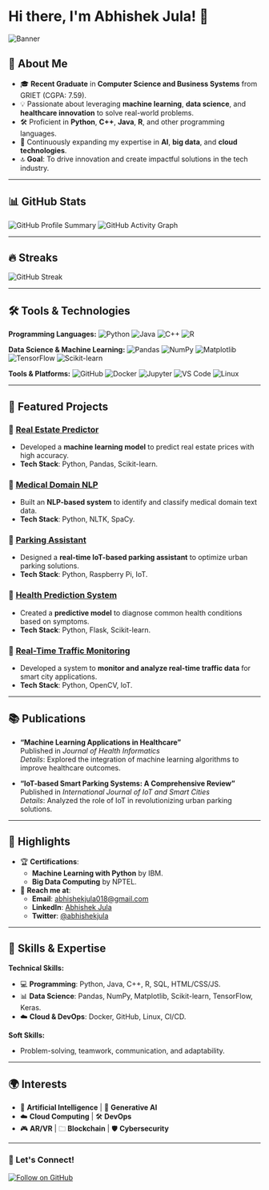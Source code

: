 # Hi there, I'm Abhishek Jula! 👋

![Banner](https://via.placeholder.com/1200x300.png?text=Welcome+to+My+Profile)


## 🚀 About Me
- 🎓 **Recent Graduate** in **Computer Science and Business Systems** from GRIET (CGPA: 7.59).
- 💡 Passionate about leveraging **machine learning**, **data science**, and **healthcare innovation** to solve real-world problems.
- 🛠️ Proficient in **Python**, **C++**, **Java**, **R**, and other programming languages.
- 🌱 Continuously expanding my expertise in **AI**, **big data**, and **cloud technologies**.
- 🔝 **Goal**: To drive innovation and create impactful solutions in the tech industry.

---

## 📊 GitHub Stats
![GitHub Profile Summary](https://github-profile-summary-cards.vercel.app/api/cards/profile-details?username=ABHISHEKJULA07&theme=radical)
![GitHub Activity Graph](https://github-readme-activity-graph.vercel.app/graph?username=ABHISHEKJULA07&theme=radical)

---

## 🔥 Streaks
![GitHub Streak](https://github-readme-streak-stats.herokuapp.com/?user=ABHISHEKJULA07&theme=radical)

---

## 🛠️ Tools & Technologies
**Programming Languages:**
![Python](https://img.shields.io/badge/-Python-3776AB?logo=python&logoColor=white&style=for-the-badge)
![Java](https://img.shields.io/badge/-Java-007396?logo=java&logoColor=white&style=for-the-badge)
![C++](https://img.shields.io/badge/-C++-00599C?logo=c%2B%2B&logoColor=white&style=for-the-badge)
![R](https://img.shields.io/badge/-R-276DC3?logo=r&logoColor=white&style=for-the-badge)

**Data Science & Machine Learning:**
![Pandas](https://img.shields.io/badge/-Pandas-150458?logo=pandas&logoColor=white&style=for-the-badge)
![NumPy](https://img.shields.io/badge/-NumPy-013243?logo=numpy&logoColor=white&style=for-the-badge)
![Matplotlib](https://img.shields.io/badge/-Matplotlib-11557c?logo=matplotlib&logoColor=white&style=for-the-badge)
![TensorFlow](https://img.shields.io/badge/-TensorFlow-FF6F00?logo=tensorflow&logoColor=white&style=for-the-badge)
![Scikit-learn](https://img.shields.io/badge/-Scikit%20Learn-F7931E?logo=scikit-learn&logoColor=white&style=for-the-badge)

**Tools & Platforms:**
![GitHub](https://img.shields.io/badge/-GitHub-181717?logo=github&logoColor=white&style=for-the-badge)
![Docker](https://img.shields.io/badge/-Docker-2496ED?logo=docker&logoColor=white&style=for-the-badge)
![Jupyter](https://img.shields.io/badge/-Jupyter-F37626?logo=jupyter&logoColor=white&style=for-the-badge)
![VS Code](https://img.shields.io/badge/-VS%20Code-007ACC?logo=visualstudiocode&logoColor=white&style=for-the-badge)
![Linux](https://img.shields.io/badge/-Linux-FCC624?logo=linux&logoColor=white&style=for-the-badge)

---

## 🐂 Featured Projects

### 📌 [Real Estate Predictor](https://github.com/ABHISHEKJULA07/real-estate-predictor)
- Developed a **machine learning model** to predict real estate prices with high accuracy.
- **Tech Stack**: Python, Pandas, Scikit-learn.

### 📌 [Medical Domain NLP](https://github.com/ABHISHEKJULA07/medical-nlp)
- Built an **NLP-based system** to identify and classify medical domain text data.
- **Tech Stack**: Python, NLTK, SpaCy.

### 📌 [Parking Assistant](https://github.com/ABHISHEKJULA07/parking-assistant)
- Designed a **real-time IoT-based parking assistant** to optimize urban parking solutions.
- **Tech Stack**: Python, Raspberry Pi, IoT.

### 📌 [Health Prediction System](https://github.com/ABHISHEKJULA07/health-prediction)
- Created a **predictive model** to diagnose common health conditions based on symptoms.
- **Tech Stack**: Python, Flask, Scikit-learn.

### 📌 [Real-Time Traffic Monitoring](https://github.com/ABHISHEKJULA07/traffic-monitoring)
- Developed a system to **monitor and analyze real-time traffic data** for smart city applications.
- **Tech Stack**: Python, OpenCV, IoT.

---

## 📚 Publications
- **“Machine Learning Applications in Healthcare”**  
  Published in *Journal of Health Informatics*  
  *Details*: Explored the integration of machine learning algorithms to improve healthcare outcomes.

- **“IoT-based Smart Parking Systems: A Comprehensive Review”**  
  Published in *International Journal of IoT and Smart Cities*  
  *Details*: Analyzed the role of IoT in revolutionizing urban parking solutions.

---

## 🌟 Highlights
- 🏆 **Certifications**:
  - **Machine Learning with Python** by IBM.
  - **Big Data Computing** by NPTEL.
- 📧 **Reach me at**:
  - **Email**: [abhishekjula018@gmail.com](mailto:abhishekjula018@gmail.com)
  - **LinkedIn**: [Abhishek Jula](https://www.linkedin.com/in/abhishekjula)
  - **Twitter**: [@abhishekjula](https://twitter.com/abhishekjula)

---

## 🔧 Skills & Expertise
**Technical Skills:**
- 💻 **Programming**: Python, Java, C++, R, SQL, HTML/CSS/JS.
- 📊 **Data Science**: Pandas, NumPy, Matplotlib, Scikit-learn, TensorFlow, Keras.
- ☁️ **Cloud & DevOps**: Docker, GitHub, Linux, CI/CD.

**Soft Skills:**
- Problem-solving, teamwork, communication, and adaptability.

---

## 🌍 Interests
- 🤖 **Artificial Intelligence** | 🧠 **Generative AI**  
- ☁️ **Cloud Computing** | 🛠️ **DevOps**  
- 🎮 **AR/VR** | 🗀 **Blockchain** | 🛡️ **Cybersecurity**

---

### 🌟 Let's Connect!
[![Follow on GitHub](https://img.shields.io/github/followers/ABHISHEKJULA07?label=Follow&style=social)](https://github.com/ABHISHEKJULA07)
